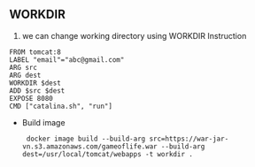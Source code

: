 ## WORKDIR 
   1. we can change working directory using WORKDIR Instruction 
   ```
   FROM tomcat:8
   LABEL "email"="abc@gmail.com"
   ARG src
   ARG dest
   WORKDIR $dest
   ADD $src $dest
   EXPOSE 8080
   CMD ["catalina.sh", "run"]
   ```
   * Build image
     ```
      docker image build --build-arg src=https://war-jar-vn.s3.amazonaws.com/gameoflife.war --build-arg dest=/usr/local/tomcat/webapps -t workdir .
      ```
